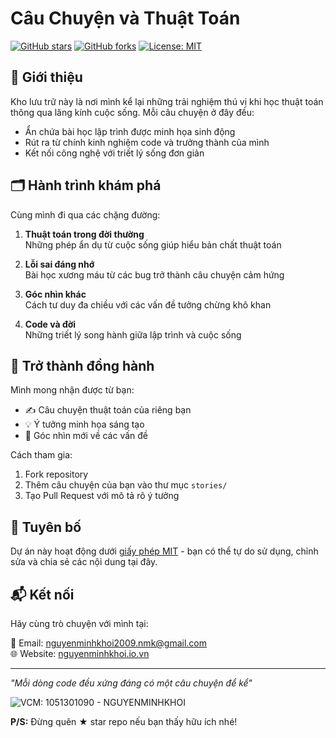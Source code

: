 # Câu Chuyện và Thuật Toán

[![GitHub stars](https://img.shields.io/github/stars/nguyenminhkhoi2009/nguyenminhkhoi.io.vn-cauchuyenvathuattoan?style=social)](https://github.com/nguyenminhkhoi2009/nguyenminhkhoi.io.vn-cauchuyenvathuattoan/stargazers)
[![GitHub forks](https://img.shields.io/github/forks/nguyenminhkhoi2009/nguyenminhkhoi.io.vn-cauchuyenvathuattoan?style=social)](https://github.com/nguyenminhkhoi2009/nguyenminhkhoi.io.vn-cauchuyenvathuattoan/network/members)
[![License: MIT](https://img.shields.io/badge/License-MIT-yellow.svg)](https://opensource.org/licenses/MIT)

## 📖 Giới thiệu

Kho lưu trữ này là nơi mình kể lại những trải nghiệm thú vị khi học thuật toán thông qua lăng kính cuộc sống. Mỗi câu chuyện ở đây đều:

- Ẩn chứa bài học lập trình được minh họa sinh động
- Rút ra từ chính kinh nghiệm code và trưởng thành của mình
- Kết nối công nghệ với triết lý sống đơn giản

## 🗂 Hành trình khám phá

Cùng mình đi qua các chặng đường:

1. **Thuật toán trong đời thường**  
   Những phép ẩn dụ từ cuộc sống giúp hiểu bản chất thuật toán

2. **Lỗi sai đáng nhớ**  
   Bài học xương máu từ các bug trở thành câu chuyện cảm hứng

3. **Góc nhìn khác**  
   Cách tư duy đa chiều với các vấn đề tưởng chừng khô khan

4. **Code và đời**  
   Những triết lý song hành giữa lập trình và cuộc sống

## 🌟 Trở thành đồng hành

Mình mong nhận được từ bạn:

- ✍️ Câu chuyện thuật toán của riêng bạn
- 💡 Ý tưởng minh họa sáng tạo
- 🤔 Góc nhìn mới về các vấn đề

Cách tham gia:
1. Fork repository
2. Thêm câu chuyện của bạn vào thư mục `stories/`
3. Tạo Pull Request với mô tả rõ ý tưởng

## 📜 Tuyên bố

Dự án này hoạt động dưới [giấy phép MIT](LICENSE) - bạn có thể tự do sử dụng, chỉnh sửa và chia sẻ các nội dung tại đây.

## 📬 Kết nối

Hãy cùng trò chuyện với mình tại:

📧 Email: [nguyenminhkhoi2009.nmk@gmail.com](mailto:nguyenminhkhoi2009.nmk@gmail.com)  
🌐 Website: [nguyenminhkhoi.io.vn](https://nguyenminhkhoi.io.vn)  

---

_"Mỗi dòng code đều xứng đáng có một câu chuyện để kể"_  

![VCM: 1051301090 - NGUYENMINHKHOI](https://raw.githubusercontent.com/nguyenminhkhoi2009/ngunminhkhoi.io.vn-cauchuyenvathuattoan/png/VCM_Donate.png)

**P/S:** Đừng quên ★ star repo nếu bạn thấy hữu ích nhé!
